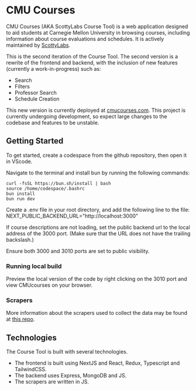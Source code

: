 # CMU Courses


CMU Courses (AKA ScottyLabs Course Tool) is a web application designed to aid students at Carnegie Mellon University in
browsing courses, including information about course evaluations and schedules. It is actively maintained
by [ScottyLabs](https://scottylabs.org).


This is the second iteration of the Course Tool. The second version is a rewrite of the frontend and backend, with the
inclusion of new features (currently a work-in-progress) such as:


- Search
- Filters
- Professor Search
- Schedule Creation


This new version is currently deployed at [cmucourses.com](https://cmucourses.com). This project is currently undergoing
development, so expect large changes to the codebase and features to be unstable.


## Getting Started
To get started, create a codespace from the github repository, then open it in VScode.


Navigate to the terminal and install bun by running the following commands: 

```
curl -fsSL https://bun.sh/install | bash
source /home/codespace/.bashrc
bun install
bun run dev
```

Create a .env file in your root directory, and add the following line to the file:
NEXT_PUBLIC_BACKEND_URL="http://localhost:3000"


If course descriptions are not loading, set the public backend url to the local address of the 3000 port. (Make sure that the URL does not have the trailing backslash.)


Ensure both 3000 and 3010 ports are set to public visibility.


### Running local build


Preview the local version of the code by right clicking on the 3010 port and view CMUcourses on your browser. 


### Scrapers


More information about the scrapers used to collect the data may be found
at [this repo](https://github.com/ScottyLabs/course-scraper/).


## Technologies


The Course Tool is built with several technologies.


- The frontend is built using NextJS and React, Redux, Typescript and TailwindCSS.
- The backend uses Express, MongoDB and JS.
- The scrapers are written in JS.



